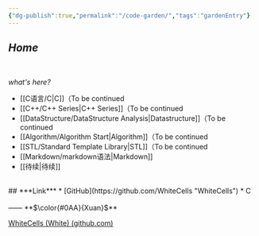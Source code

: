 ```yaml
---
{"dg-publish":true,"permalink":"/code-garden/","tags":"gardenEntry"}
---
```


## ***Home***
<br>

*what's here?*

- [[C语言/C\|C]]（To be continued
- [[C++/C++ Series\|C++ Series]]（To be continued
- [[DataStructure/DataStructure Analysis\|Datastructure]]（To be continued
- [[Algorithm/Algorithm Start\|Algorithm]]（To be continued
- [[STL/Standard Template Library\|STL]]（To be continued
- [[Markdown/markdown语法\|Markdown]]
- [[待续\|待续]]
<br>
## ***Link***
* [GitHub](https://github.com/WhiteCells "WhiteCells")
* C
&nbsp;&nbsp; &nbsp; &nbsp; &nbsp; &nbsp; &nbsp; &nbsp; &nbsp; &nbsp; &nbsp;&nbsp;&nbsp; &nbsp; &nbsp; &nbsp; &nbsp; &nbsp; &nbsp; &nbsp; &nbsp; &nbsp; &nbsp;&nbsp; &nbsp; &nbsp; &nbsp; &nbsp; &nbsp; &nbsp; &nbsp; &nbsp; &nbsp; &nbsp;&nbsp; &nbsp; &nbsp; &nbsp; &nbsp; &nbsp; &nbsp; &nbsp; &nbsp; &nbsp; &nbsp;&nbsp; &nbsp; &nbsp; &nbsp; &nbsp; &nbsp; &nbsp; &nbsp; &nbsp; &nbsp; &nbsp;&nbsp; &nbsp; &nbsp; &nbsp; &nbsp; &nbsp; &nbsp; &nbsp; &nbsp; &nbsp; ——   **$\color{#0AA}{Xuan}$**


[WhiteCells (White) (github.com)](https://github.com/WhiteCells)